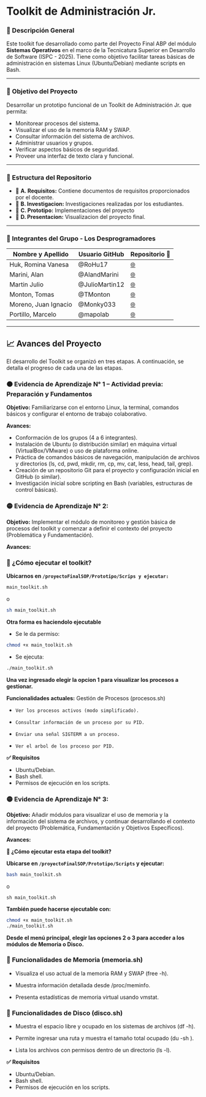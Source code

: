 # Toolkit de Administración Jr.

### 📌 Descripción General

Este toolkit fue desarrollado como parte del Proyecto Final ABP del módulo **Sistemas Operativos** en el marco de la Tecnicatura Superior en Desarrollo de Software (ISPC - 2025). Tiene como objetivo facilitar tareas básicas de administración en sistemas Linux (Ubuntu/Debian) mediante scripts en Bash.

---

### 🎯 Objetivo del Proyecto

Desarrollar un prototipo funcional de un Toolkit de Administración Jr. que permita:

- Monitorear procesos del sistema.
- Visualizar el uso de la memoria RAM y SWAP.
- Consultar información del sistema de archivos.
- Administrar usuarios y grupos.
- Verificar aspectos básicos de seguridad.
- Proveer una interfaz de texto clara y funcional.

---

### 📁 Estructura del Repositorio

- 📁 **A. Requisitos:** Contiene documentos de requisitos proporcionados por el docente.
- 📁 **B. Investigacion:** Investigaciones realizadas por los estudiantes.
- 📁 **C. Prototipo:** Implementaciones del proyecto
- 📁 **D. Presentacion:** Visualizacion del proyecto final.

---

### 👥 Integrantes del Grupo - Los Desprogramadores

| Nombre y Apellido     | Usuario GitHub     | Repositorio 🔗             |
|-----------------------|--------------------|----------------------------|
| Huk, Romina Vanesa    | @RoHu17            | [🌐](https://github.com/RoHu17) |
| Marini, Alan          | @AlandMarini       | [🌐](https://github.com/AlandMarini) |
| Martin Julio          | @JulioMartin12     | [🌐](https://github.com/JulioMartin12) | 
| Monton, Tomas         | @TMonton           | [🌐](https://github.com/TMonton) |
| Moreno, Juan Ignacio  | @Monky033      | [🌐](https://github.com/Monky033) |
| Portillo, Marcelo     | @mapolab     | [🌐](https://github.com/mapolab) |


---


## 📈 Avances del Proyecto
El desarrollo del Toolkit se organizó en tres etapas. A continuación, se detalla el progreso de cada una de las etapas.

### 🟠 Evidencia de Aprendizaje N° 1 – Actividad previa: Preparación y Fundamentos

**Objetivo:** Familiarizarse con el entorno Linux, la terminal, comandos básicos y configurar el entorno de trabajo colaborativo.

**Avances:**
- Conformación de los grupos (4 a 6 integrantes).
- Instalación de Ubuntu (o distribución similar) en máquina virtual (VirtualBox/VMware) o uso de plataforma online.
- Práctica de comandos básicos de navegación, manipulación de archivos y directorios (ls, cd, pwd, mkdir, rm, cp, mv, cat, less, head, tail, grep).
- Creación de un repositorio Git para el proyecto y configuración inicial en GitHub (o similar).
- Investigación inicial sobre scripting en Bash (variables, estructuras de control
básicas).

### 🟡 Evidencia de Aprendizaje N° 2:

**Objetivo:** Implementar el módulo de monitoreo y gestión básica de procesos del toolkit y comenzar a definir el contexto del proyecto (Problemática y Fundamentación).

**Avances:**
### 🚀 ¿Cómo ejecutar el toolkit?

**Ubicarnos en `/proyectoFinalSOP/Prototipo/Scrips y ejecutar:`**

```bash
main_toolkit.sh 
```
o
```bash
sh main_toolkit.sh
```

**Otra forma es haciendolo ejecutable**

* Se le da permiso:
```bash
chmod +x main_toolkit.sh
```

* Se ejecuta:
```bash
./main_toolkit.sh
```

**Una vez ingresado elegir la opcion 1 para visualizar los procesos a gestionar.**


**Funcionalidades actuales:**
Gestión de Procesos (procesos.sh)
-     Ver los procesos activos (modo simplificado).
-     Consultar información de un proceso por su PID.
-     Enviar una señal SIGTERM a un proceso.
-     Ver el arbol de los proceso por PID.

**✅ Requisitos**
- Ubuntu/Debian.
- Bash shell.
-   Permisos de ejecución en los scripts. 


### 🟡 Evidencia de Aprendizaje N° 3:

**Objetivo:** Añadir módulos para visualizar el uso de memoria y la información del sistema de archivos, y continuar desarrollando el contexto del proyecto (Problemática, Fundamentación y Objetivos Específicos).

**Avances:**

**🚀 ¿Cómo ejecutar esta etapa del toolkit?**

**Ubicarse en `/proyectoFinalSOP/Prototipo/Scripts` y ejecutar:**

```bash
bash main_toolkit.sh
```
o
```
sh main_toolkit.sh
```
**También puede hacerse ejecutable con:**

```bash
chmod +x main_toolkit.sh
./main_toolkit.sh
```
**Desde el menú principal, elegir las opciones 2 o 3 para acceder a los módulos de Memoria o Disco.**

### 🧠 Funcionalidades de Memoria (memoria.sh)
- Visualiza el uso actual de la memoria RAM y SWAP (free -h).

- Muestra información detallada desde /proc/meminfo.

- Presenta estadísticas de memoria virtual usando vmstat.

### 💽 Funcionalidades de Disco (disco.sh)
- Muestra el espacio libre y ocupado en los sistemas de archivos (df -h).

- Permite ingresar una ruta y muestra el tamaño total ocupado (du -sh <ruta>).

- Lista los archivos con permisos dentro de un directorio (ls -l).

**✅ Requisitos**
- Ubuntu/Debian.
- Bash shell.
- Permisos de ejecución en los scripts.
       
